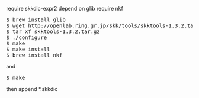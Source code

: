 require skkdic-expr2
  depend on glib
require nkf

<pre>
$ brew install glib
$ wget http://openlab.ring.gr.jp/skk/tools/skktools-1.3.2.tar.gz
$ tar xf skktools-1.3.2.tar.gz
$ ./configure
$ make
$ make install
$ brew install nkf
</pre>

and

<pre>
$ make
</pre>

then append *.skkdic
